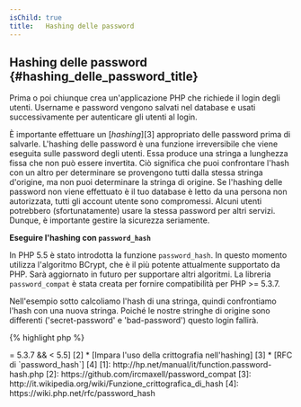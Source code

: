 ```yaml
---
isChild: true
title:   Hashing delle password
---
```


## Hashing delle password {#hashing_delle_password_title}

Prima o poi chiunque crea un'applicazione PHP che richiede il login degli
utenti. Username e password vengono salvati nel database e usati successivamente
per autenticare gli utenti al login.

È importante effettuare un [_hashing_][3] appropriato delle password prima di salvarle. L'hashing delle password è una
funzione irreversibile che viene eseguita sulle password degli utenti. Essa produce una stringa a lunghezza fissa che non
può essere invertita. Ciò significa che puoi confrontare l'hash con un altro per determinare se provengono tutti dalla
stessa stringa d'origine, ma non puoi determinare la stringa di origine. Se l'hashing delle password non viene effettuato
è il tuo database è letto da una persona non autorizzata, tutti gli account utente sono compromessi. Alcuni utenti
potrebbero (sfortunatamente) usare la stessa password per altri servizi. Dunque, è importante gestire la sicurezza
seriamente.


**Eseguire l'hashing con `password_hash`**

In PHP 5.5 è stato introdotta la funzione `password_hash`. In questo momento utilizza l'algoritmo BCrypt, che è il più potente
attualmente supportato da PHP. Sarà aggiornato in futuro per supportare altri algoritmi. La libreria `password_compat` è stata creata
per fornire compatibilità per PHP >= 5.3.7.

Nell'esempio sotto calcoliamo l'hash di una stringa, quindi confrontiamo l'hash con una nuova stringa. Poiché le nostre
stringhe di origine sono differenti ('secret-password' e 'bad-password') questo login fallirà.


{% highlight php %}
<?php
require 'password.php';

$passwordHash = password_hash('secret-password', PASSWORD_DEFAULT);

if (password_verify('bad-password', $passwordHash)) {
    // password corretta
} else {
    // password sbagliata
}
{% endhighlight %}

* [Impara a usare `password_hash`] [1]
* [`password_compat` per PHP  >= 5.3.7 && < 5.5] [2]
* [Impara l'uso della crittografia nell'hashing] [3]
* [RFC di `password_hash`] [4]

[1]: http://hp.net/manual/it/function.password-hash.php
[2]: https://github.com/ircmaxell/password_compat
[3]: http://it.wikipedia.org/wiki/Funzione_crittografica_di_hash
[4]: https://wiki.php.net/rfc/password_hash

